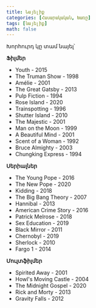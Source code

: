 ```yaml
---
title: Նայելիք
categories: [Հասարակական, Խառը]
tags: [նայելիք]
math: false
---
```


Խորհուրդ կը տամ նայել՝

**Ֆիլմեր**

- Youth - 2015
- The Truman Show - 1998
- Amélie - 2001
- The Great Gatsby - 2013
- Pulp Fiction - 1994
- Rose Island - 2020
- Trainspotting - 1996
- Shutter Island - 2010
- The Majestic - 2001
- Man on the Moon - 1999
- A Beautiful Mind - 2001
- Scent of a Woman - 1992
- Bruce Almighty - 2003
- Chungking Express - 1994

**Սերիալներ**

- The Young Pope - 2016
- The New Pope - 2020
- Kidding - 2018
- The Big Bang Theory - 2007
- Hannibal - 2013
- American Crime Story - 2016
- Patrick Melrose - 2018
- Sex Education - 2019
- Black Mirror - 2011
- Chernobyl - 2019
- Sherlock - 2010
- Fargo 1 - 2014

**Մուլտֆիլմեր**

- Spirited Away - 2001
- Howl's Moving Castle - 2004
- The Midnight Gospel - 2020
- Rick and Morty - 2013
- Gravity Falls - 2012
